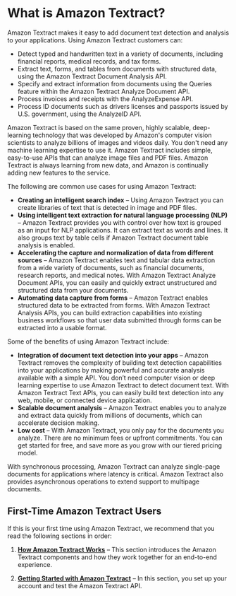 # What is Amazon Textract?<a name="what-is"></a>

Amazon Textract makes it easy to add document text detection and analysis to your applications\. Using Amazon Textract customers can:
+ Detect typed and handwritten text in a variety of documents, including financial reports, medical records, and tax forms\.
+ Extract text, forms, and tables from documents with structured data, using the Amazon Textract Document Analysis API\.
+ Specify and extract information from documents using the Queries feature within the Amazon Textract Analyze Document API\.
+ Process invoices and receipts with the AnalyzeExpense API\.
+ Process ID documents such as drivers licenses and passports issued by U\.S\. government, using the AnalyzeID API\. 

Amazon Textract is based on the same proven, highly scalable, deep\-learning technology that was developed by Amazon's computer vision scientists to analyze billions of images and videos daily\. You don't need any machine learning expertise to use it\. Amazon Textract includes simple, easy\-to\-use APIs that can analyze image files and PDF files\. Amazon Textract is always learning from new data, and Amazon is continually adding new features to the service\.

The following are common use cases for using Amazon Textract:
+ **Creating an intelligent search index** – Using Amazon Textract you can create libraries of text that is detected in image and PDF files\.
+ **Using intelligent text extraction for natural language processing \(NLP\)** – Amazon Textract provides you with control over how text is grouped as an input for NLP applications\. It can extract text as words and lines\. It also groups text by table cells if Amazon Textract document table analysis is enabled\.
+ **Accelerating the capture and normalization of data from different sources** – Amazon Textract enables text and tabular data extraction from a wide variety of documents, such as financial documents, research reports, and medical notes\. With Amazon Textract Analyze Document APIs, you can easily and quickly extract unstructured and structured data from your documents\.
+ **Automating data capture from forms** – Amazon Textract enables structured data to be extracted from forms\. With Amazon Textract Analysis APIs, you can build extraction capabilities into existing business workflows so that user data submitted through forms can be extracted into a usable format\.

Some of the benefits of using Amazon Textract include:
+ **Integration of document text detection into your apps** – Amazon Textract removes the complexity of building text detection capabilities into your applications by making powerful and accurate analysis available with a simple API\. You don’t need computer vision or deep learning expertise to use Amazon Textract to detect document text\. With Amazon Textract Text APIs, you can easily build text detection into any web, mobile, or connected device application\.
+ **Scalable document analysis** – Amazon Textract enables you to analyze and extract data quickly from millions of documents, which can accelerate decision making\.
+ **Low cost** – With Amazon Textract, you only pay for the documents you analyze\. There are no minimum fees or upfront commitments\. You can get started for free, and save more as you grow with our tiered pricing model\.

With synchronous processing, Amazon Textract can analyze single\-page documents for applications where latency is critical\. Amazon Textract also provides asynchronous operations to extend support to multipage documents\. 

## First\-Time Amazon Textract Users<a name="first-time-user"></a>

If this is your first time using Amazon Textract, we recommend that you read the following sections in order:

1. **[How Amazon Textract Works](how-it-works.md)** – This section introduces the Amazon Textract components and how they work together for an end\-to\-end experience\. 

1. **[Getting Started with Amazon Textract](getting-started.md)** – In this section, you set up your account and test the Amazon Textract API\.